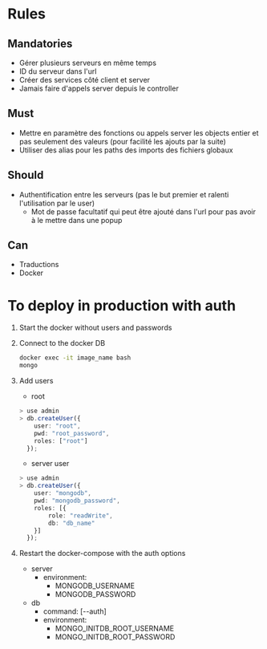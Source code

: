 # Rules

## Mandatories
- Gérer plusieurs serveurs en même temps
- ID du serveur dans l'url
- Créer des services côté client et server
- Jamais faire d'appels server depuis le controller

## Must
- Mettre en paramètre des fonctions ou appels server les objects entier et pas seulement des valeurs (pour facilité les ajouts par la suite)
- Utiliser des alias pour les paths des imports des fichiers globaux

## Should
- Authentification entre les serveurs (pas le but premier et ralenti l'utilisation par le user)
    - Mot de passe facultatif qui peut être ajouté dans l'url pour pas avoir à le mettre dans une popup

## Can
- Traductions
- Docker


# To deploy in production with auth
1. Start the docker without users and passwords

2. Connect to the docker DB
    ```bash
    docker exec -it image_name bash
    mongo
    ```

3. Add users

    - root
    ```ts
    > use admin
    > db.createUser({
        user: "root",
        pwd: "root_password",
        roles: ["root"]
      });
    ```

    - server user
    ```ts
    > use admin
    > db.createUser({
        user: "mongodb",
        pwd: "mongodb_password",
        roles: [{
            role: "readWrite",
            db: "db_name"
        }]
      });
    ```
4. Restart the docker-compose with the auth options
    - server
        - environment:
            - MONGODB_USERNAME
            - MONGODB_PASSWORD
    - db  
        - command: [--auth]
        - environment:
            - MONGO_INITDB_ROOT_USERNAME
            - MONGO_INITDB_ROOT_PASSWORD